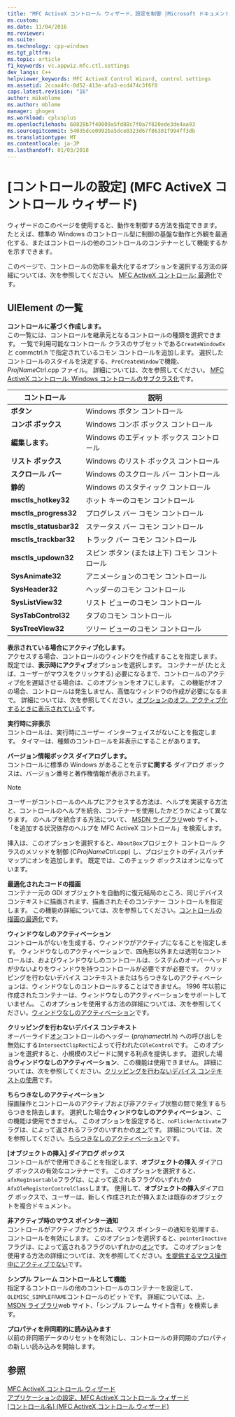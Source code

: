 ```yaml
---
title: "MFC ActiveX コントロール ウィザード、設定を制御 |Microsoft ドキュメント"
ms.custom: 
ms.date: 11/04/2016
ms.reviewer: 
ms.suite: 
ms.technology: cpp-windows
ms.tgt_pltfrm: 
ms.topic: article
f1_keywords: vc.appwiz.mfc.ctl.settings
dev_langs: C++
helpviewer_keywords: MFC ActiveX Control Wizard, control settings
ms.assetid: 2ccaa4fc-0d52-413e-afa3-ecd474c3f6f0
caps.latest.revision: "16"
author: mikeblome
ms.author: mblome
manager: ghogen
ms.workload: cplusplus
ms.openlocfilehash: 60828b7f40009a5fd88c7f0a7f820ede3de4aa93
ms.sourcegitcommit: 54035dce0992ba5dce0323d67f86301f994ff3db
ms.translationtype: MT
ms.contentlocale: ja-JP
ms.lasthandoff: 01/03/2018
---
```

# <a name="control-settings-mfc-activex-control-wizard"></a>[コントロールの設定] (MFC ActiveX コントロール ウィザード)
ウィザードのこのページを使用すると、動作を制御する方法を指定できます。 たとえば、標準の Windows のコントロール型に制御の基盤な動作と外観を最適化する、またはコントロールの他のコントロールのコンテナーとして機能するかを示すできます。  
  
 このページで、コントロールの効率を最大化するオプションを選択する方法の詳細については、次を参照してください。 [MFC ActiveX コントロール: 最適化](../../mfc/mfc-activex-controls-optimization.md)です。  
  
## <a name="uielement-list"></a>UIElement の一覧  
 **コントロールに基づく作成します。**  
 この一覧には、コントロールを継承元となるコントロールの種類を選択できます。 一覧で利用可能なコントロール クラスのサブセットである`CreateWindowEx`と commctrl.h で指定されているコモン コントロールを追加します。 選択したコントロールのスタイルを決定する、`PreCreateWindow`で機能、 *ProjName*Ctrl.cpp ファイル。 詳細については、次を参照してください。 [MFC ActiveX コントロール: Windows コントロールのサブクラス化](../../mfc/mfc-activex-controls-subclassing-a-windows-control.md)です。  
  
|コントロール|説明|  
|-------------|-----------------|  
|**ボタン**|Windows ボタン コントロール|  
|**コンボ ボックス**|Windows コンボ ボックス コントロール|  
|**編集します。**|Windows のエディット ボックス コントロール|  
|**リスト ボックス**|Windows のリスト ボックス コントロール|  
|**スクロール バー**|Windows のスクロール バー コントロール|  
|**静的**|Windows のスタティック コントロール|  
|**msctls_hotkey32**|ホット キーのコモン コントロール|  
|**msctls_progress32**|プログレス バー コモン コントロール|  
|**msctls_statusbar32**|ステータス バー コモン コントロール|  
|**msctls_trackbar32**|トラック バー コモン コントロール|  
|**msctls_updown32**|スピン ボタン (または上下) コモン コントロール|  
|**SysAnimate32**|アニメーションのコモン コントロール|  
|**SysHeader32**|ヘッダーのコモン コントロール|  
|**SysListView32**|リスト ビューのコモン コントロール|  
|**SysTabControl32**|タブのコモン コントロール|  
|**SysTreeView32**|ツリー ビューのコモン コントロール|  
  
 **表示されている場合にアクティブ化します。**  
 アクセスする場合、コントロールのウィンドウを作成することを指定します。 既定では、**表示時にアクティブ**オプションを選択します。 コンテナーが (たとえば、ユーザーがマウスをクリックする) 必要になるまで、コントロールのアクティブ化を遅延させる場合は、このオプションをオフにします。 この機能がオフの場合、コントロールは発生しません、高価なウィンドウの作成が必要になるまで。 詳細については、次を参照してください。[オプションのオフ、アクティブ化するときに表示されている](../../mfc/turning-off-the-activate-when-visible-option.md)です。  
  
 **実行時に非表示**  
 コントロールは、実行時にユーザー インターフェイスがないことを指定します。 タイマーは、種類のコントロールを非表示にすることがあります。  
  
 **バージョン情報ボックス ダイアログします。**  
 コントロールに標準の Windows があることを示す**に関する** ダイアログ ボックスは、バージョン番号と著作権情報が表示されます。  
  
> [!NOTE]
>  ユーザーがコントロールのヘルプにアクセスする方法は、ヘルプを実装する方法と、コントロールのヘルプを統合、コンテナーを使用したかどうかによって異なります。 のヘルプを統合する方法について、 [MSDN ライブラリ](http://go.microsoft.com/fwlink/p/?linkid=150542)web サイト、「を追加する状況依存のヘルプを MFC ActiveX コントロール」を検索します。  
  
 挿入は、このオプションを選択すると、`AboutBox`プロジェクト コントロール クラスのメソッドを制御 (C*ProjName*Ctrl.cpp) し、プロジェクトのディスパッチ マップにオンを追加します。 既定では、このチェック ボックスはオンになっています。  
  
 **最適化されたコードの描画**  
 コンテナー元の GDI オブジェクトを自動的に復元結局のところ、同じデバイス コンテキストに描画されます、描画されたそのコンテナー コントロールを指定します。 この機能の詳細については、次を参照してください。[コントロールの描画の最適化](../../mfc/optimizing-control-drawing.md)です。  
  
 **ウィンドウなしのアクティベーション**  
 コントロールがないを生成する、ウィンドウがアクティブになることを指定します。 ウィンドウなしのアクティベーションで、四角形以外または透明なコントロールは、およびウィンドウなしのコントロールは、システムのオーバーヘッドが少ないよりをウィンドウを持つコントロールが必要ですが必要です。 クリッピングを行わないデバイス コンテキストまたはちらつきなしのアクティベーションは、ウィンドウなしのコントロールすることはできません。 1996 年以前に作成されたコンテナーは、ウィンドウなしのアクティベーションをサポートしていません。 このオプションを使用する方法の詳細については、次を参照してください。[ウィンドウなしのアクティベーション](../../mfc/providing-windowless-activation.md)です。  
  
 **クリッピングを行わないデバイス コンテキスト**  
 オーバーライド[オン](../../mfc/reference/colecontrol-class.md#getcontrolflags)コントロールのヘッダー (*projname*ctrl.h) への呼び出しを無効にする`IntersectClipRect`によって行われた`COleControl`です。 このオプションを選択すると、小規模のスピードに関する利点を提供します。 選択した場合**ウィンドウなしのアクティベーション**、この機能は使用できません。 詳細については、次を参照してください。[クリッピングを行わないデバイス コンテキストの使用](../../mfc/using-an-unclipped-device-context.md)です。  
  
 **ちらつきなしのアクティベーション**  
 描画操作とコントロールのアクティブおよび非アクティブ状態の間で発生するちらつきを除去します。 選択した場合**ウィンドウなしのアクティベーション**、この機能は使用できません。 このオプションを設定すると、`noFlickerActivate`フラグは、によって返されるフラグのいずれかの[オン](../../mfc/reference/colecontrol-class.md#getcontrolflags)です。 詳細については、次を参照してください。[ちらつきなしのアクティベーション](../../mfc/providing-flicker-free-activation.md)です。  
  
 **[オブジェクトの挿入] ダイアログ ボックス**  
 コントロールがで使用できることを指定します、**オブジェクトの挿入** ダイアログ ボックスの有効なコンテナーです。 このオプションを選択すると、`afxRegInsertable`フラグは、によって返されるフラグのいずれかの`AfxOleRegisterControlClass`します。 使用して、**オブジェクトの挿入**ダイアログ ボックスで、ユーザーは、新しく作成されたが挿入または既存のオブジェクトを複合ドキュメント。  
  
 **非アクティブ時のマウス ポインター通知**  
 コントロールがアクティブかどうかは、マウス ポインターの通知を処理する、コントロールを有効にします。 このオプションを選択すると、`pointerInactive`フラグは、によって返されるフラグのいずれかの[オン](../../mfc/reference/colecontrol-class.md#getcontrolflags)です。 このオプションを使用する方法の詳細については、次を参照してください。[を提供するマウス操作中にアクティブでない](../../mfc/providing-mouse-interaction-while-inactive.md)です。  
  
 **シンプル フレーム コントロールとして機能**  
 指定するコントロールの他のコントロールのコンテナーを設定して、`OLEMISC_SIMPLEFRAME`コントロールのビットです。 詳細については、上、 [MSDN ライブラリ](http://go.microsoft.com/fwlink/p/?linkid=150542)web サイト、「シンプル フレーム サイト含有」を検索します。  
  
 **プロパティを非同期的に読み込みます**  
 以前の非同期データのリセットを有効にし、コントロールの非同期のプロパティの新しい読み込みを開始します。  
  
## <a name="see-also"></a>参照  
 [MFC ActiveX コントロール ウィザード](../../mfc/reference/mfc-activex-control-wizard.md)   
 [アプリケーションの設定、MFC ActiveX コントロール ウィザード](../../mfc/reference/application-settings-mfc-activex-control-wizard.md)   
 [[コントロール名] (MFC ActiveX コントロール ウィザード)](../../mfc/reference/control-names-mfc-activex-control-wizard.md)

